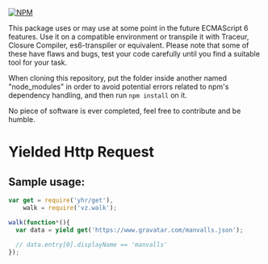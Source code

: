[![NPM](https://nodei.co/npm/yhr.png?downloads=true)](https://nodei.co/npm/yhr/)

This package uses or may use at some point in the future ECMAScript 6 features. Use it on a compatible environment or transpile it with Traceur, Closure Compiler, es6-transpiler or equivalent. Please note that some of these have flaws and bugs, test your code carefully until you find a suitable tool for your task.

When cloning this repository, put the folder inside another named "node_modules" in order to avoid potential errors related to npm's dependency handling, and then run `npm install` on it.

No piece of software is ever completed, feel free to contribute and be humble.

# Yielded Http Request

## Sample usage:

```javascript
var get = require('yhr/get'),
    walk = require('vz.walk');

walk(function*(){
  var data = yield get('https://www.gravatar.com/manvalls.json');
  
  // data.entry[0].displayName == 'manvalls'
});
```


